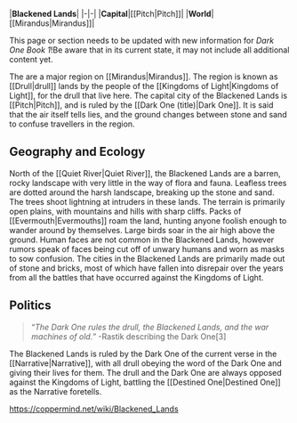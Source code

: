 |**Blackened Lands**|
|-|-|
|**Capital**|[[Pitch\|Pitch]]|
|**World**|[[Mirandus\|Mirandus]]|

This page or section needs to be updated with new information for *Dark One Book 1*!Be aware that in its current state, it may not include all additional content yet.

The  are a major region on [[Mirandus\|Mirandus]]. The region is known as [[Drull\|drull]] lands by the people of the [[Kingdoms of Light\|Kingdoms of Light]], for the drull that live here. The capital city of the Blackened Lands is [[Pitch\|Pitch]], and is ruled by the [[Dark One (title)\|Dark One]]. It is said that the air itself tells lies, and the ground changes between stone and sand to confuse travellers in the region.

## Geography and Ecology
North of the [[Quiet River\|Quiet River]], the Blackened Lands are a barren, rocky landscape with very little in the way of flora and fauna. Leafless trees are dotted around the harsh landscape, breaking up the stone and sand. The trees shoot lightning at intruders in these lands. The terrain is primarily open plains, with mountains and hills with sharp cliffs.
Packs of [[Evermouth\|Evermouths]] roam the land, hunting anyone foolish enough to wander around by themselves. Large birds soar in the air high above the ground. Human faces are not common in the Blackened Lands, however rumors speak of faces being cut off of unwary humans and worn as masks to sow confusion.
The cities in the Blackened Lands are primarily made out of stone and bricks, most of which have fallen into disrepair over the years from all the battles that have occurred against the Kingdoms of Light.

## Politics
>“*The Dark One rules the drull, the Blackened Lands, and the war machines of old.*”
\-Rastik describing the Dark One[3]


The Blackened Lands is ruled by the Dark One of the current verse in the [[Narrative\|Narrative]], with all drull obeying the word of the Dark One and giving their lives for them. The drull and the Dark One are always opposed against the Kingdoms of Light, battling the [[Destined One\|Destined One]] as the Narrative foretells.



https://coppermind.net/wiki/Blackened_Lands